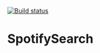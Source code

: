 [![Build status](https://ci.appveyor.com/api/projects/status/c9rg0o0tyq3prqwa/branch/master?svg=true)](https://ci.appveyor.com/project/jpoon/spotifysearch/branch/master)

# SpotifySearch
